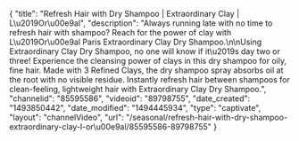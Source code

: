 {
    "title": "Refresh Hair with Dry Shampoo | Extraordinary Clay  | L\u2019Or\u00e9al",
    "description": "Always running late with no time to refresh hair with shampoo? Reach for the power of clay with L\u2019Or\u00e9al Paris Extraordinary Clay Dry Shampoo.\n\nUsing Extraordinary Clay Dry Shampoo, no one will know if it\u2019s day two or three! Experience the cleansing power of clays in this dry shampoo for oily, fine hair. Made with 3 Refined Clays, the dry shampoo spray absorbs oil at the root with no visible residue. Instantly refresh hair between shampoos for clean-feeling, lightweight hair with Extraordinary Clay Dry Shampoo.",
    "channelid": "85595586",
    "videoid": "89798755",
    "date_created": "1493850442",
    "date_modified": "1494445934",
    "type": "captivate",
    "layout": "channelVideo",
    "url": "\/seasonal\/refresh-hair-with-dry-shampoo-extraordinary-clay-l-or\u00e9al\/85595586-89798755"
}